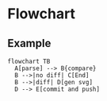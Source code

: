# Flowchart

## Example

```mermaid
flowchart TB
  A[parse] --> B{compare}
  B -->|no diff| C[End]
  B -->|diff| D[gen svg]
  D --> E[commit and push]
```
